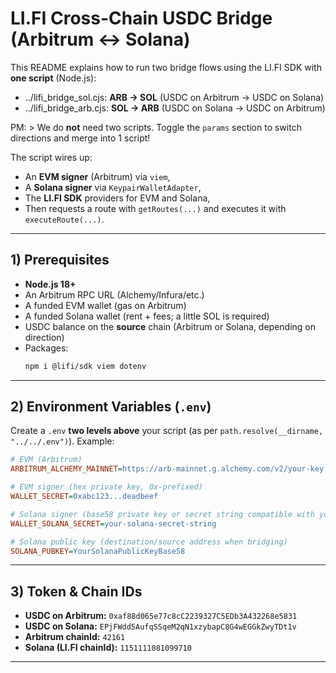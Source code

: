 # LI.FI Cross-Chain USDC Bridge (Arbitrum ↔ Solana)

This README explains how to run two bridge flows using the LI.FI SDK with **one script** (Node.js):

- ../lifi_bridge_sol.cjs: **ARB → SOL** (USDC on Arbitrum → USDC on Solana)
- ../lifi_bridge_arb.cjs: **SOL → ARB** (USDC on Solana → USDC on Arbitrum)

PM: > We do **not** need two scripts. Toggle the `params` section to switch directions and merge into 1 script!

The script wires up:

- An **EVM signer** (Arbitrum) via `viem`,
- A **Solana signer** via `KeypairWalletAdapter`,
- The **LI.FI SDK** providers for EVM and Solana,
- Then requests a route with `getRoutes(...)` and executes it with `executeRoute(...)`.

---

## 1) Prerequisites

- **Node.js 18+**
- An Arbitrum RPC URL (Alchemy/Infura/etc.)
- A funded EVM wallet (gas on Arbitrum)
- A funded Solana wallet (rent + fees; a little SOL is required)
- USDC balance on the **source** chain (Arbitrum or Solana, depending on direction)
- Packages:
  ```bash
  npm i @lifi/sdk viem dotenv
  ```

---

## 2) Environment Variables (`.env`)

Create a `.env` **two levels above** your script (as per `path.resolve(__dirname, "../../.env")`). Example:

```ini
# EVM (Arbitrum)
ARBITRUM_ALCHEMY_MAINNET=https://arb-mainnet.g.alchemy.com/v2/your-key

# EVM signer (hex private key, 0x-prefixed)
WALLET_SECRET=0xabc123...deadbeef

# Solana signer (base58 private key or secret string compatible with your adapter)
WALLET_SOLANA_SECRET=your-solana-secret-string

# Solana public key (destination/source address when bridging)
SOLANA_PUBKEY=YourSolanaPublicKeyBase58
```

---

## 3) Token & Chain IDs

- **USDC on Arbitrum:** `0xaf88d065e77c8cC2239327C5EDb3A432268e5831`
- **USDC on Solana:** `EPjFWdd5AufqSSqeM2qN1xzybapC8G4wEGGkZwyTDt1v`
- **Arbitrum chainId:** `42161`
- **Solana (LI.FI chainId):** `1151111081099710`

---
